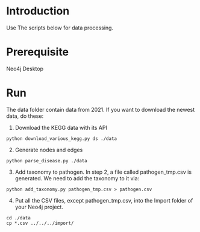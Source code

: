 

# Introduction

Use The scripts below for data processing.

  

# Prerequisite

Neo4j Desktop
  

# Run

The data folder contain data from 2021. If you want to download the newest data, do these:
  
1. Download the KEGG data with its API
```console
python download_various_kegg.py ds ./data
```
 
2. Generate nodes and edges
```console
python parse_disease.py ./data
```
3. Add taxonomy to pathogen. In step 2, a file called pathogen_tmp.csv is generated. We need to add the taxonomy to it via:

```console
python add_taxonomy.py pathogen_tmp.csv > pathogen.csv
```

4. Put all the CSV files, except pathogen_tmp.csv, into the Import folder of your Neo4j project. 

```console
cd ./data
cp *.csv ../../../import/
```

